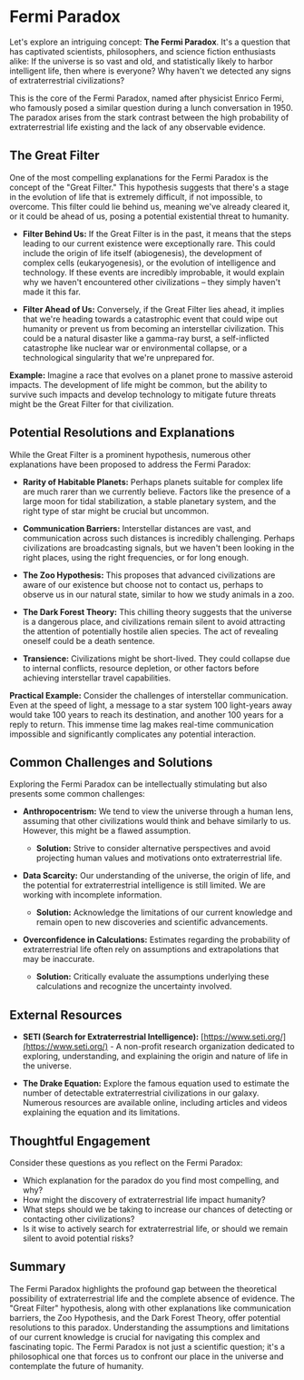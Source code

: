 # Fermi Paradox

Let's explore an intriguing concept: **The Fermi Paradox**. It's a question that has captivated scientists, philosophers, and science fiction enthusiasts alike: If the universe is so vast and old, and statistically likely to harbor intelligent life, then where is everyone? Why haven't we detected any signs of extraterrestrial civilizations?

This is the core of the Fermi Paradox, named after physicist Enrico Fermi, who famously posed a similar question during a lunch conversation in 1950. The paradox arises from the stark contrast between the high probability of extraterrestrial life existing and the lack of any observable evidence.

## The Great Filter

One of the most compelling explanations for the Fermi Paradox is the concept of the "Great Filter." This hypothesis suggests that there's a stage in the evolution of life that is extremely difficult, if not impossible, to overcome. This filter could lie behind us, meaning we've already cleared it, or it could be ahead of us, posing a potential existential threat to humanity.

*   **Filter Behind Us:** If the Great Filter is in the past, it means that the steps leading to our current existence were exceptionally rare. This could include the origin of life itself (abiogenesis), the development of complex cells (eukaryogenesis), or the evolution of intelligence and technology. If these events are incredibly improbable, it would explain why we haven't encountered other civilizations – they simply haven't made it this far.

*   **Filter Ahead of Us:** Conversely, if the Great Filter lies ahead, it implies that we're heading towards a catastrophic event that could wipe out humanity or prevent us from becoming an interstellar civilization. This could be a natural disaster like a gamma-ray burst, a self-inflicted catastrophe like nuclear war or environmental collapse, or a technological singularity that we're unprepared for.

**Example:** Imagine a race that evolves on a planet prone to massive asteroid impacts. The development of life might be common, but the ability to survive such impacts and develop technology to mitigate future threats might be the Great Filter for that civilization.

## Potential Resolutions and Explanations

While the Great Filter is a prominent hypothesis, numerous other explanations have been proposed to address the Fermi Paradox:

*   **Rarity of Habitable Planets:** Perhaps planets suitable for complex life are much rarer than we currently believe. Factors like the presence of a large moon for tidal stabilization, a stable planetary system, and the right type of star might be crucial but uncommon.

*   **Communication Barriers:** Interstellar distances are vast, and communication across such distances is incredibly challenging. Perhaps civilizations are broadcasting signals, but we haven't been looking in the right places, using the right frequencies, or for long enough.

*   **The Zoo Hypothesis:** This proposes that advanced civilizations are aware of our existence but choose not to contact us, perhaps to observe us in our natural state, similar to how we study animals in a zoo.

*   **The Dark Forest Theory:** This chilling theory suggests that the universe is a dangerous place, and civilizations remain silent to avoid attracting the attention of potentially hostile alien species. The act of revealing oneself could be a death sentence.

*   **Transience:** Civilizations might be short-lived. They could collapse due to internal conflicts, resource depletion, or other factors before achieving interstellar travel capabilities.

**Practical Example:** Consider the challenges of interstellar communication. Even at the speed of light, a message to a star system 100 light-years away would take 100 years to reach its destination, and another 100 years for a reply to return.  This immense time lag makes real-time communication impossible and significantly complicates any potential interaction.

## Common Challenges and Solutions

Exploring the Fermi Paradox can be intellectually stimulating but also presents some common challenges:

*   **Anthropocentrism:** We tend to view the universe through a human lens, assuming that other civilizations would think and behave similarly to us. However, this might be a flawed assumption.
    *   **Solution:** Strive to consider alternative perspectives and avoid projecting human values and motivations onto extraterrestrial life.

*   **Data Scarcity:** Our understanding of the universe, the origin of life, and the potential for extraterrestrial intelligence is still limited. We are working with incomplete information.
    *   **Solution:** Acknowledge the limitations of our current knowledge and remain open to new discoveries and scientific advancements.

*   **Overconfidence in Calculations:**  Estimates regarding the probability of extraterrestrial life often rely on assumptions and extrapolations that may be inaccurate.
    *   **Solution:** Critically evaluate the assumptions underlying these calculations and recognize the uncertainty involved.

## External Resources

*   **SETI (Search for Extraterrestrial Intelligence):**  [https://www.seti.org/](https://www.seti.org/) - A non-profit research organization dedicated to exploring, understanding, and explaining the origin and nature of life in the universe.

*   **The Drake Equation:**  Explore the famous equation used to estimate the number of detectable extraterrestrial civilizations in our galaxy. Numerous resources are available online, including articles and videos explaining the equation and its limitations.

## Thoughtful Engagement

Consider these questions as you reflect on the Fermi Paradox:

*   Which explanation for the paradox do you find most compelling, and why?
*   How might the discovery of extraterrestrial life impact humanity?
*   What steps should we be taking to increase our chances of detecting or contacting other civilizations?
*   Is it wise to actively search for extraterrestrial life, or should we remain silent to avoid potential risks?

## Summary

The Fermi Paradox highlights the profound gap between the theoretical possibility of extraterrestrial life and the complete absence of evidence. The "Great Filter" hypothesis, along with other explanations like communication barriers, the Zoo Hypothesis, and the Dark Forest Theory, offer potential resolutions to this paradox. Understanding the assumptions and limitations of our current knowledge is crucial for navigating this complex and fascinating topic.  The Fermi Paradox is not just a scientific question; it's a philosophical one that forces us to confront our place in the universe and contemplate the future of humanity.
